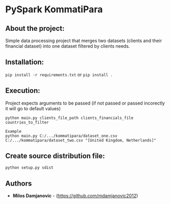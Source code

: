 # PySpark KommatiPara

## About the project:
Simple data processing project that merges two datasets (clients and their financial dataset) into one
dataset filtered by clients needs.

## Installation:
`pip install -r requirements.txt` or `pip install .`

## Execution:
Project expects arguments to be passed (if not passed or passed incorectly it will go to default values) 


`python main.py clients_file_path clients_financials_file countries_to_filter`

    Example
    python main.py C:/.../kommatipara/dataset_one.csv C:/.../kommatipara/dataset_two.csv "[United Kingdom, Netherlands]"
## Create source distribution file:
`python setup.py sdist`

## Authors

* **Milos Damjanovic** - (https://github.com/mdamjanovic2012)
